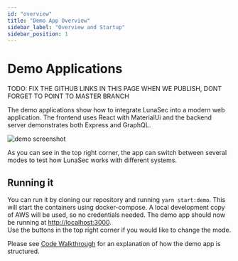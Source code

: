 ```yaml
---
id: "overview"
title: "Demo App Overview"
sidebar_label: "Overview and Startup"
sidebar_position: 1
---
```


# Demo Applications
 TODO: FIX THE GITHUB LINKS IN THIS PAGE WHEN WE PUBLISH, DONT FORGET TO POINT TO MASTER BRANCH

The demo applications show how to integrate LunaSec into a modern web application.  The frontend uses React with MaterialUi
and the backend server demonstrates both Express and GraphQL.

![demo screenshot](/img/demo-app-homepage.png)

As you can see in the top right corner, the app can switch between several modes to test how LunaSec works with different systems.

## Running it
You can run it by cloning our repository and running `yarn start:demo`.  This will start the containers using docker-compose.
A local development copy of AWS will be used, so no credentials needed.  The demo app should now be running at [http://localhost:3000](http://localhost:3000).  
Use the buttons in the top right corner if you would like to change the mode.

Please see [Code Walkthrough](/pages/overview/demo-app/code-walkthrough.md) for an explanation of how the demo app is structured.